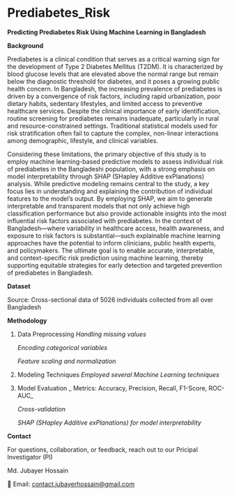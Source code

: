 # Prediabetes_Risk

**Predicting Prediabetes Risk Using Machine Learning in Bangladesh**

**Background**

Prediabetes is a clinical condition that serves as a critical warning sign for the development of Type 2 Diabetes Mellitus (T2DM). It is characterized by blood glucose levels that are elevated above the normal range but remain below the diagnostic threshold for diabetes, and it poses a growing public health concern. In Bangladesh, the increasing prevalence of prediabetes is driven by a convergence of risk factors, including rapid urbanization, poor dietary habits, sedentary lifestyles, and limited access to preventive healthcare services. Despite the clinical importance of early identification, routine screening for prediabetes remains inadequate, particularly in rural and resource-constrained settings. Traditional statistical models used for risk stratification often fail to capture the complex, non-linear interactions among demographic, lifestyle, and clinical variables.

Considering these limitations, the primary objective of this study is to employ machine learning-based predictive models to assess individual risk of prediabetes in the Bangladeshi population, with a strong emphasis on model interpretability through SHAP (SHapley Additive exPlanations) analysis. While predictive modeling remains central to the study, a key focus lies in understanding and explaining the contribution of individual features to the model’s output. By employing SHAP, we aim to generate interpretable and transparent models that not only achieve high classification performance but also provide actionable insights into the most influential risk factors associated with prediabetes.
In the context of Bangladesh—where variability in healthcare access, health awareness, and exposure to risk factors is substantial—such explainable machine learning approaches have the potential to inform clinicians, public health experts, and policymakers. The ultimate goal is to enable accurate, interpretable, and context-specific risk prediction using machine learning, thereby supporting equitable strategies for early detection and targeted prevention of prediabetes in Bangladesh.

**Dataset**

Source: Cross-sectional data of 5026 individuals collected from all over Bangladesh

**Methodology**

1. Data Preprocessing
      _Handling missing values_

      _Encoding categorical variables_

     _Feature scaling and normalization_

2. Modeling Techniques
      _Employed several Machine Learning techniques_

3. Model Evaluation
     _ Metrics: Accuracy, Precision, Recall, F1-Score, ROC-AUC_

      _Cross-validation_

      _SHAP (SHapley Additive exPlanations) for model interpretability_

**Contact**

For questions, collaboration, or feedback, reach out to our Pricipal Investigator (PI)

Md. Jubayer Hossain 

📧 Email: contact.jubayerhossain@gmail.com
